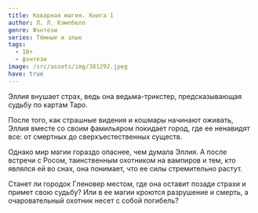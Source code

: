 ```yaml
---
title: Коварная магия. Книга 1
author: Л. Л. Кэмпбелл
genre: Фэнтези
series: Тёмные и злые
tags:
  - 18+
  - фэнтези
image: /src/assets/img/381292.jpeg
have: true
---
```

Эллия внушает страх, ведь она ведьма-трикстер, предсказывающая судьбу по картам Таро.

После того, как страшные видения и кошмары начинают оживать, Эллия вместе со своим фамильяром покидает город, где ее ненавидят все: от смертных до сверхъестественных существ.

Однако мир магии гораздо опаснее, чем думала Эллия. А после встречи с Росом, таинственным охотником на вампиров и тем, кто являлся ей во снах, она понимает, что ее силы стремительно растут.

Станет ли городок Гленовер местом, где она оставит позади страхи и примет свою судьбу? Или в ее магии кроются разрушение и смерть, а очаровательный охотник несет с собой погибель?
